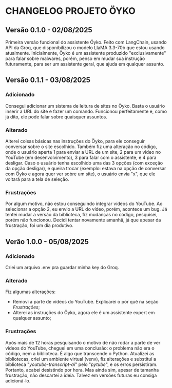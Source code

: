 # CHANGELOG PROJETO ÖYKO
## Versão 0.1.0 - 02/08/2025
Primeira versão funcional do assistente Öyko. Feito com LangChain, usando API da Groq, que disponibilizou o modelo LlaMA 3.3-70b que estou usando atualmente. Inicialmente, Öyko é um assistente produzido "exclusivamente" para falar sobre malwares, porém, penso em mudar sua instrução futuramente, para ser um assistente geral, que ajuda em qualquer assunto.
## Versão 0.1.1 - 03/08/2025
### Adicionado
Consegui adicionar um sistema de leitura de sites no Öyko. Basta o usuário inserir a URL do site e fazer um comando. Funcionou perfeitamente e, como já dito, ele pode falar sobre quaisquer assuntos.
### Alterado
Alterei coisas básicas nas instruções do Öyko, para ele conseguir conversar sobre o site escolhido. Também fiz uma alteração no código, onde o usuário aperta 1 para enviar a URL de um site, 2 para um vídeo no YouTube (em desenvolvimento), 3 para falar com o assistente, e 4 para desligar. Caso o usuário tenha escolhido uma das 3 opções (com exceção da opção desligar), e queira trocar (exemplo: estava na opção de conversar com Öyko e agora quer ver sobre um site), o usuário envia "x", que ele voltará para a tela de seleção.
### Frustrações
Por algum motivo, não estou conseguindo integrar vídeos do YouTube. Ao selecionar a opção 2, eu envio a URL do vídeo, porém, acontece um bug. Já tentei mudar a versão da biblioteca, fiz mudanças no código, pesquisei, porém não funcionou. Decidi tentar novamente amanhã, já que apesar da frustração, foi um dia produtivo.

## Verão 1.0.0 - 05/08/2025

### Adicionado
Criei um arquivo .env pra guardar minha key do Groq. 
### Alterado
Fiz algumas alterações:
- Removi a parte de vídeos do YouTube. Explicarei o por quê na seção _Frustrações_;
- Alterei as instruções do Öyko, agora ele é um assistente expert em qualquer assunto;
### Frustrações
Após mais de 12 horas pesquisando o motivo de não rodar a parte de ver vídeos do YouTube, cheguei em uma conclusão: o problema não era o código, nem a biblioteca. É algo que transcende o Python. Atualizei as bibliotecas, criei um ambiente virtual (venv), fiz alterações e substituí a biblioteca "_youtube-transcript-ai_" pelo "_pytube_", e os erros persistiram. Portanto, acabei desistindo por hora. Mas ainda sim, apesar de tamanha frustração, não descartei a ideia. Talvez em versões futuras eu consiga adicioná-lo.